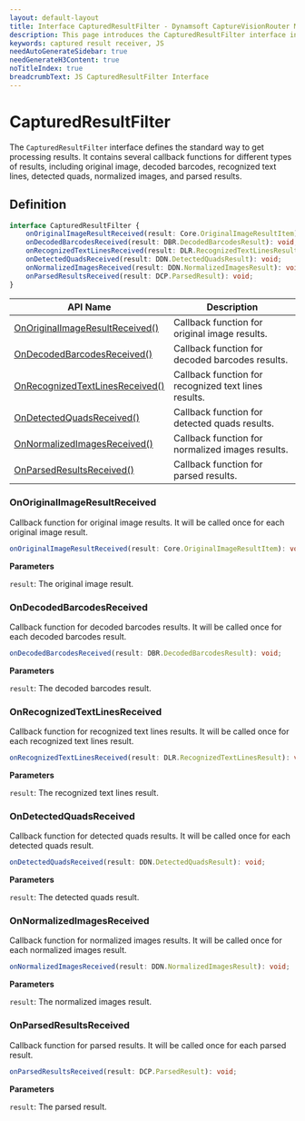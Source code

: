 ```yaml
---
layout: default-layout
title: Interface CapturedResultFilter - Dynamsoft CaptureVisionRouter Module JS Edition API Reference
description: This page introduces the CapturedResultFilter interface in Dynamsoft CaptureVisionRouter Module JS Edition.
keywords: captured result receiver, JS
needAutoGenerateSidebar: true
needGenerateH3Content: true
noTitleIndex: true
breadcrumbText: JS CapturedResultFilter Interface
---
```


# CapturedResultFilter

The `CapturedResultFilter` interface defines the standard way to get processing results. It contains several callback functions for different types of results, including original image, decoded barcodes, recognized text lines, detected quads, normalized images, and parsed results.

## Definition

```typescript
interface CapturedResultFilter {
    onOriginalImageResultReceived(result: Core.OriginalImageResultItem): void;
    onDecodedBarcodesReceived(result: DBR.DecodedBarcodesResult): void;
    onRecognizedTextLinesReceived(result: DLR.RecognizedTextLinesResult): void;
    onDetectedQuadsReceived(result: DDN.DetectedQuadsResult): void;
    onNormalizedImagesReceived(result: DDN.NormalizedImagesResult): void;
    onParsedResultsReceived(result: DCP.ParsedResult): void;
} 
```

| API Name                                                            | Description                                          |
| ------------------------------------------------------------------- | ---------------------------------------------------- |
| [OnOriginalImageResultReceived()](#onoriginalimageresultreceived) | Callback function for original image results.        |
| [OnDecodedBarcodesReceived()](#ondecodedbarcodesreceived)         | Callback function for decoded barcodes results.      |
| [OnRecognizedTextLinesReceived()](#onrecognizedtextlinesreceived) | Callback function for recognized text lines results. |
| [OnDetectedQuadsReceived()](#ondetectedquadsreceived)             | Callback function for detected quads results.        |
| [OnNormalizedImagesReceived()](#onnormalizedimagesreceived)       | Callback function for normalized images results.     |
| [OnParsedResultsReceived()](#onparsedresultsreceived)             | Callback function for parsed results.                |

### OnOriginalImageResultReceived

Callback function for original image results. It will be called once for each original image result.

```typescript
onOriginalImageResultReceived(result: Core.OriginalImageResultItem): void;
```

**Parameters**

`result`: The original image result.

### OnDecodedBarcodesReceived

Callback function for decoded barcodes results. It will be called once for each decoded barcodes result.

```typescript
onDecodedBarcodesReceived(result: DBR.DecodedBarcodesResult): void;
```

**Parameters**

`result`: The decoded barcodes result.

### OnRecognizedTextLinesReceived

Callback function for recognized text lines results. It will be called once for each recognized text lines result.

```typescript
onRecognizedTextLinesReceived(result: DLR.RecognizedTextLinesResult): void;
```

**Parameters**

`result`: The recognized text lines result.

### OnDetectedQuadsReceived

Callback function for detected quads results. It will be called once for each detected quads result.

```typescript
onDetectedQuadsReceived(result: DDN.DetectedQuadsResult): void;
```

**Parameters**

`result`: The detected quads result.

### OnNormalizedImagesReceived

Callback function for normalized images results. It will be called once for each normalized images result.

```typescript
onNormalizedImagesReceived(result: DDN.NormalizedImagesResult): void;
```

**Parameters**

`result`: The normalized images result.

### OnParsedResultsReceived

Callback function for parsed results. It will be called once for each parsed result.

```typescript
onParsedResultsReceived(result: DCP.ParsedResult): void;
```

**Parameters**

`result`: The parsed result.

